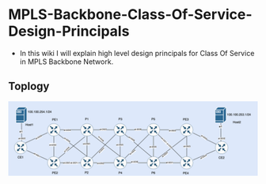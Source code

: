 # MPLS-Backbone-Class-Of-Service-Design-Principals
* In this wiki I will explain  high level design principals for Class Of Service  in MPLS Backbone Network. 
## Toplogy
![toplogy](./images/toplogy.png)
